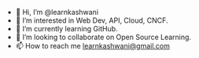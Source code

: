 - 👋 Hi, I’m @learnkashwani
- 👀 I’m interested in Web Dev, API, Cloud, CNCF.
- 🌱 I’m currently learning GitHub.
- 💞️ I’m looking to collaborate on Open Source Learning.
- 📫 How to reach me learnkashwani@gmail.com

<!---
learnkashwani/learnkashwani is a ✨ special ✨ repository because its `README.md` (this file) appears on your GitHub profile.
You can click the Preview link to take a look at your changes.
--->
